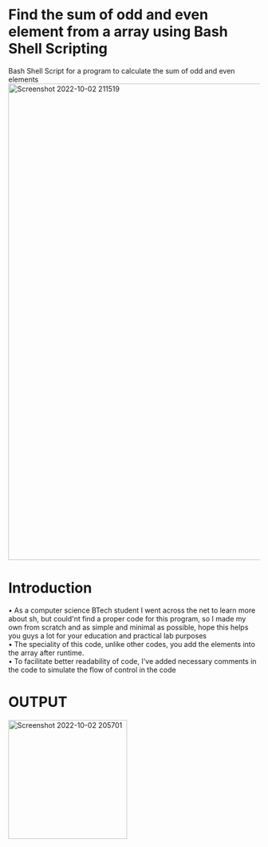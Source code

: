 # Find the sum of odd and even element from a array using Bash Shell Scripting
Bash Shell Script for a program to calculate the sum of odd and even elements
<br>
<img width="953" alt="Screenshot 2022-10-02 211519" src="https://user-images.githubusercontent.com/70995581/193462998-a596155a-435c-4d6c-be25-892aa6afdfd9.png">
# Introduction
• As a computer science BTech student I went across the net to learn more about sh, but could'nt find a proper code for this program, so I made my own from scratch and as simple and minimal as possible, hope this helps you guys a lot for your education and practical lab purposes<br>
• The speciality of this code, unlike other codes, you add the elements into the array after runtime. <br>
• To facilitate better readability of code, I've added necessary comments in the code to simulate the flow of control in the code
<br>
# OUTPUT
<img width="238" alt="Screenshot 2022-10-02 205701" src="https://user-images.githubusercontent.com/70995581/193463002-f008ed06-ca65-41f1-9b39-8c83c34bf140.png">
